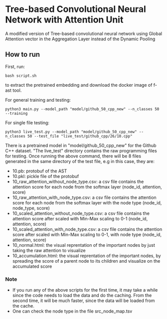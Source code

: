 # Tree-based Convolutional Neural Network with Attention Unit 
A modified version of Tree-based convolutional neural network using Global Attention vector in the Aggregation Layer instead of the Dynamic Pooling

## How to run

First, run:
```
bash script.sh
```
to extract the pretrained embedding and download the docker image of f-ast tool.

For general training and testing:
```
python3 main.py --model_path "model/github_50_cpp_new" --n_classes 50 --training
```

For single file testing:
```
python3 live_test.py --model_path "model/github_50_cpp_new" --n_classes 50 --test_file "live_test/github_cpp/26/10.cpp"
```
There is a pretrained model in "model/github_50_cpp_new" for the Github C++ dataset. "The live_test" directory contains the  raw programming files for testing. Once running the above command, there will be 8 files generated in the same directory of the test file, e.g in this case, they are: 
- 10.pb: protobuf of the AST
- 10.pkl: pickle file of the protobuf
- 10_raw_attention_without_node_type.csv: a csv file contains the attention score for each node from the softmax layer (node_id, attention, score)
- 10_raw_attention_with_node_type.csv: a csv file contains the attention score for each node from the softmax layer with the node type (node_id, node_type, score)
- 10_scaled_attention_without_node_type.csv:  a csv file contains the attention score after scaled with Min-Max scaling to 0-1 (node_id, attention, score)
- 10_scaled_attention_with_node_type.csv: a csv file contains the attention score after scaled with Min-Max scaling to 0-1, with node type (node_id, attention, score)
- 10_normal.html: the visual reprentation of the important nodes by just taking the raw attention to visualize
- 10_accumulation.html: the visual reprentation of the important nodes, by spreading the score of a parent node to its children
and visualize on the accumulated score

### Note

- If you run any of the above scripts for the first time, it may take a while since the code needs to load the data and do the caching. From the second time, it will be much faster, since the data will be loaded from the cache.
- One can check the node type in the file src_node_map.tsv
